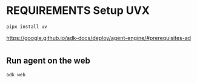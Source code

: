 # REQUIREMENTS Setup UVX
```
pipx install uv
```
https://google.github.io/adk-docs/deploy/agent-engine/#prerequisites-ad

# 


## Run agent on the web

```
adk web
```